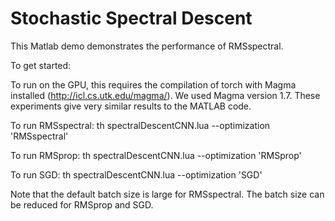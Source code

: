 # Stochastic Spectral Descent

This Matlab demo demonstrates the performance of RMSspectral.

To get started:

To run on the GPU, this requires the compilation of torch with Magma installed (http://icl.cs.utk.edu/magma/).  We used Magma version 1.7.  These experiments give very similar results to the MATLAB code.

To run RMSspectral:
th spectralDescentCNN.lua --optimization 'RMSspectral'

To run RMSprop:
th spectralDescentCNN.lua --optimization 'RMSprop'

To run SGD:
th spectralDescentCNN.lua --optimization 'SGD'

Note that the default batch size is large for RMSspectral.  The batch size can be reduced for RMSprop and SGD.

